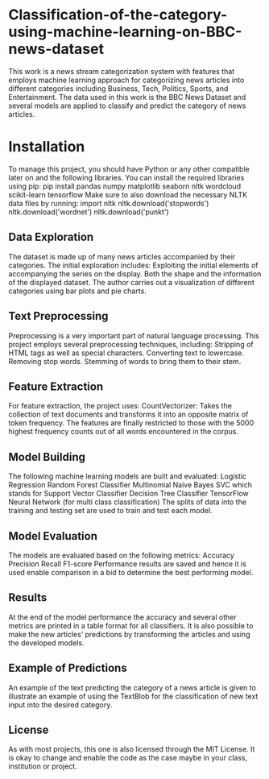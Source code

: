 # Classification-of-the-category-using-machine-learning-on-BBC-news-dataset

This work is a news stream categorization system with features that employs machine learning approach for categorizing news articles into different categories including Business, Tech, Politics, Sports, and Entertainment. The data used in this work is the BBC News Dataset and several models are applied to classify and predict the category of news articles.

# Installation
To manage this project, you should have Python or any other compatible later on and the following libraries. You can install the required libraries using pip:
pip install pandas numpy matplotlib seaborn nltk wordcloud scikit-learn tensorflow
Make sure to also download the necessary NLTK data files by running:
import nltk
nltk.download('stopwords')
nltk.download('wordnet')
nltk.download('punkt')


## Data Exploration
The dataset is made up of many news articles accompanied by their categories. The initial exploration includes:
Exploiting the initial elements of accompanying the series on the display.
Both the shape and the information of the displayed dataset.
The author carries out a visualization of different categories using bar plots and pie charts.

## Text Preprocessing
Preprocessing is a very important part of natural language processing. This project employs several preprocessing techniques, including:
Stripping of HTML tags as well as special characters.
Converting text to lowercase.
Removing stop words.
Stemming of words to bring them to their stem.

## Feature Extraction
For feature extraction, the project uses:
CountVectorizer: Takes the collection of text documents and transforms it into an opposite matrix of token frequency.
The features are finally restricted to those with the 5000 highest frequency counts out of all words encountered in the corpus.

## Model Building
The following machine learning models are built and evaluated:
Logistic Regression
Random Forest Classifier
Multinomial Naive Bayes
SVC which stands for Support Vector Classifier
Decision Tree Classifier
TensorFlow Neural Network (for multi class classification)
The splits of data into the training and testing set are used to train and test each model.

## Model Evaluation
The models are evaluated based on the following metrics:
Accuracy
Precision
Recall
F1-score
Performance results are saved and hence it is used enable comparison in a bid to determine the best performing model.

## Results
At the end of the model performance the accuracy and several other metrics are printed in a table format for all classifiers. It is also possible to make the new articles’ predictions by transforming the articles and using the developed models.

## Example of Predictions
An example of the text predicting the category of a news article is given to illustrate an example of using the TextBlob for the classification of new text input into the desired category.

## License
As with most projects, this one is also licensed through the MIT License. It is okay to change and enable the code as the case maybe in your class, institution or project.
